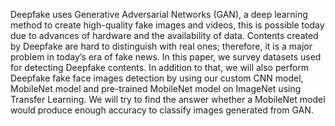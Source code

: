 Deepfake uses Generative Adversarial Networks (GAN), a deep learning method to create high-quality fake images and videos, this is possible today due to advances of hardware and the availability of data. Contents created by Deepfake are hard to distinguish with real ones; therefore, it is a major problem in today’s era of fake news. In this paper, we survey datasets used for detecting Deepfake contents. In addition to that, we will also perform Deepfake fake face images detection by using our custom CNN model, MobileNet model and pre-trained MobileNet model on ImageNet using Transfer Learning. We will try to find the answer whether a MobileNet model would produce enough accuracy to classify images generated from GAN.
